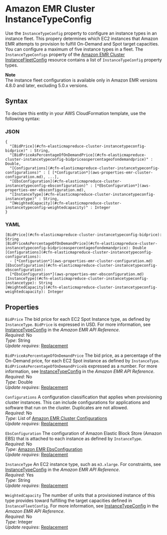 # Amazon EMR Cluster InstanceTypeConfig<a name="aws-properties-elasticmapreduce-cluster-instancetypeconfig"></a>

Use the `InstanceTypeConfig` property to configure an instance types in an instance fleet\. This propery determines which EC2 instances that Amazon EMR attempts to provision to fulfill On\-Demand and Spot target capacities\. You can configure a maximum of five instance types in a fleet\. The `InstanceTypeConfigs` property of the [Amazon EMR Cluster InstanceFleetConfig](aws-properties-elasticmapreduce-cluster-instancefleetconfig.md) resource contains a list of `InstanceTypeConfig` property types\.

**Note**  
The instance fleet configuration is available only in Amazon EMR versions 4\.8\.0 and later, excluding 5\.0\.x versions\.

## Syntax<a name="aws-properties-elasticmapreduce-cluster-instancetypeconfig-syntax"></a>

To declare this entity in your AWS CloudFormation template, use the following syntax:

### JSON<a name="aws-properties-elasticmapreduce-cluster-instancetypeconfig-syntax.json"></a>

```
{
  "[BidPrice](#cfn-elasticmapreduce-cluster-instancetypeconfig-bidprice)" : String,
  "[BidPriceAsPercentageOfOnDemandPrice](#cfn-elasticmapreduce-cluster-instancetypeconfig-bidpriceaspercentageofondemandprice)" : Double,
  "[Configurations](#cfn-elasticmapreduce-cluster-instancetypeconfig-configurations)" : [ [*Configuration*](aws-properties-emr-cluster-configuration.md), ...],
  "[EbsConfiguration](#cfn-elasticmapreduce-cluster-instancetypeconfig-ebsconfiguration)" : [*EbsConfiguration*](aws-properties-emr-ebsconfiguration.md),
  "[InstanceType](#cfn-elasticmapreduce-cluster-instancetypeconfig-instancetype)" : String,
  "[WeightedCapacity](#cfn-elasticmapreduce-cluster-instancetypeconfig-weightedcapacity)" : Integer
}
```

### YAML<a name="aws-properties-elasticmapreduce-cluster-instancetypeconfig-syntax.yaml"></a>

```
[BidPrice](#cfn-elasticmapreduce-cluster-instancetypeconfig-bidprice): String
[BidPriceAsPercentageOfOnDemandPrice](#cfn-elasticmapreduce-cluster-instancetypeconfig-bidpriceaspercentageofondemandprice): Double
[Configurations](#cfn-elasticmapreduce-cluster-instancetypeconfig-configurations):
  - [*Configuration*](aws-properties-emr-cluster-configuration.md)
[EbsConfiguration](#cfn-elasticmapreduce-cluster-instancetypeconfig-ebsconfiguration):
  [*EbsConfiguration*](aws-properties-emr-ebsconfiguration.md)
[InstanceType](#cfn-elasticmapreduce-cluster-instancetypeconfig-instancetype): String
[WeightedCapacity](#cfn-elasticmapreduce-cluster-instancetypeconfig-weightedcapacity): Integer
```

## Properties<a name="aws-properties-elasticmapreduce-cluster-instancetypeconfig-properties"></a>

`BidPrice`  <a name="cfn-elasticmapreduce-cluster-instancetypeconfig-bidprice"></a>
The bid price for each EC2 Spot Instance type, as defined by `InstanceType`\. `BidPrice` is expressed in USD\. For more information, see [InstanceTypeConfig](https://docs.aws.amazon.com/ElasticMapReduce/latest/API/API_InstanceTypeConfig.html) in the *Amazon EMR API Reference*\.  
*Required*: No  
*Type*: String  
*Update requires*: [Replacement](using-cfn-updating-stacks-update-behaviors.md#update-replacement)

`BidPriceAsPercentageOfOnDemandPrice`  <a name="cfn-elasticmapreduce-cluster-instancetypeconfig-bidpriceaspercentageofondemandprice"></a>
The bid price, as a percentage of the On\-Demand price, for each EC2 Spot instance as defined by `InstanceType`\. `BidPriceAsPercentageOfOnDemandPrice`is expressed as a number\. For more information, see [InstanceTypeConfig](https://docs.aws.amazon.com/ElasticMapReduce/latest/API/API_InstanceTypeConfig.html) in the *Amazon EMR API Reference*\.  
*Required*: No  
*Type*: Double  
*Update requires*: [Replacement](using-cfn-updating-stacks-update-behaviors.md#update-replacement)

`Configurations`  <a name="cfn-elasticmapreduce-cluster-instancetypeconfig-configurations"></a>
A configuration classification that applies when provisioning cluster instances\. This  can include configurations for applications and software that run on the cluster\. Duplicates are not allowed\.  
*Required*: No  
*Type*: List of [Amazon EMR Cluster Configurations](aws-properties-emr-cluster-configuration.md)  
*Update requires*: [Replacement](using-cfn-updating-stacks-update-behaviors.md#update-replacement)

`EbsConfiguration`  <a name="cfn-elasticmapreduce-cluster-instancetypeconfig-ebsconfiguration"></a>
The configuration of Amazon Elastic Block Store \(Amazon EBS\) that is attached to each instance as defined by `InstanceType`\.  
*Required*: No  
*Type*: [Amazon EMR EbsConfiguration](aws-properties-emr-ebsconfiguration.md)  
*Update requires*: [Replacement](using-cfn-updating-stacks-update-behaviors.md#update-replacement)

`InstanceType`  <a name="cfn-elasticmapreduce-cluster-instancetypeconfig-instancetype"></a>
An EC2 instance type, such as `m3.xlarge`\. For constraints, see [InstanceTypeConfig](https://docs.aws.amazon.com/ElasticMapReduce/latest/API/API_InstanceTypeConfig.html) in the *Amazon EMR API Reference*\.  
*Required*: Yes  
*Type*: String  
*Update requires*: [Replacement](using-cfn-updating-stacks-update-behaviors.md#update-replacement)

`WeightedCapacity`  <a name="cfn-elasticmapreduce-cluster-instancetypeconfig-weightedcapacity"></a>
The number of units that a provisioned instance of this type provides toward fulfilling the target capacities defined in `InstanceFleetConfig`\. For more information, see [InstanceTypeConfig](https://docs.aws.amazon.com/ElasticMapReduce/latest/API/API_InstanceTypeConfig.html) in the *Amazon EMR API Reference*\.  
*Required*: No  
*Type*: Integer  
*Update requires*: [Replacement](using-cfn-updating-stacks-update-behaviors.md#update-replacement)